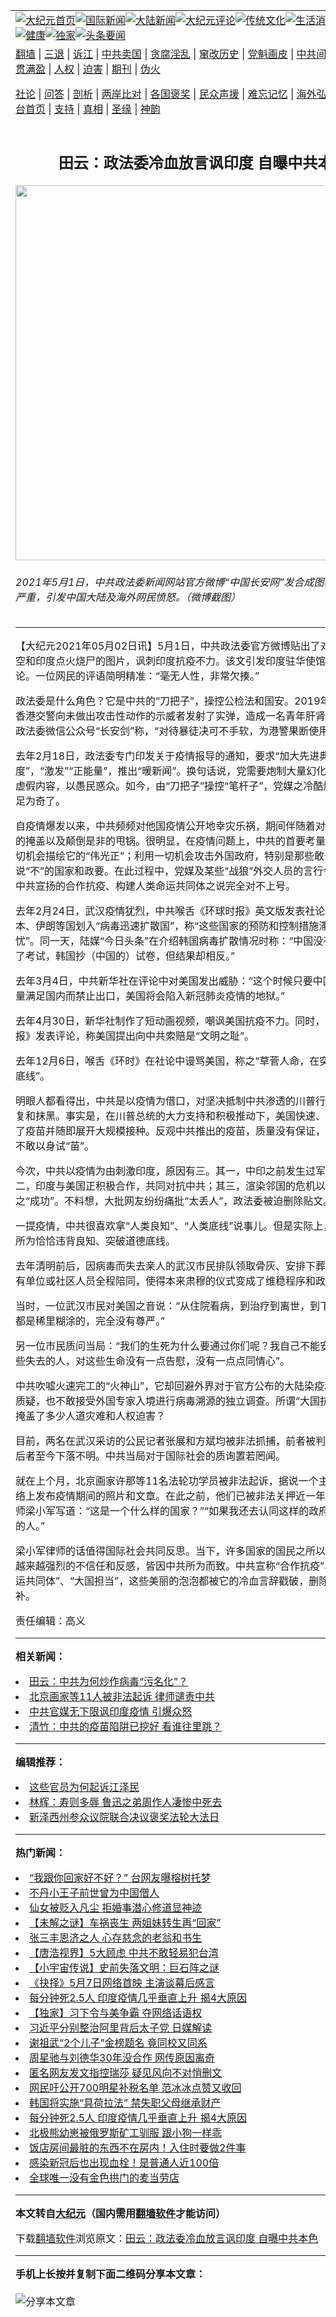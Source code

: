 <a name="1" id="1" target="_blank"></a><span id="1"></span>
<table align=center border="0"><tr><td colspan="2" VALIGN=TOP><a href="https://github.com/csnlxv352/djy/blob/master/gb/nf1351518.md#1"><img src="https://raw.githubusercontent.com/csnlxv352/www/master/t/djy/1.jpg" title="大纪元首页" alt="大纪元首页"></a><a href="https://github.com/csnlxv352/djy/blob/master/gb/n24hr.md#1"><img src="https://raw.githubusercontent.com/csnlxv352/www/master/t/djy/3.jpg" title="国际新闻" alt="国际新闻"></a><a href="https://github.com/csnlxv352/djy/blob/master/gb/nsc413.md#1"><img src="https://raw.githubusercontent.com/csnlxv352/www/master/t/djy/4.jpg" title="大陆新闻" alt="大陆新闻"></a><a href="https://github.com/csnlxv352/djy/blob/master/gb/news392.md#1"><img src="https://raw.githubusercontent.com/csnlxv352/www/master/t/djy/5.jpg" title="大纪元评论" alt="大纪元评论"></a><a href="https://github.com/csnlxv352/djy/blob/master/gb/news2007.md#1"><img src="https://raw.githubusercontent.com/csnlxv352/www/master/t/djy/6.jpg" title="传统文化" alt="传统文化"></a><a href="https://github.com/csnlxv352/djy/blob/master/gb/news2008.md#1"><img src="https://raw.githubusercontent.com/csnlxv352/www/master/t/djy/7.jpg" title="生活消费" alt="生活消费"></a><a href="https://github.com/csnlxv352/djy/blob/master/gb/ncyule.md#1"><img src="https://raw.githubusercontent.com/csnlxv352/www/master/t/djy/8.jpg" title="娱乐休闲" alt="娱乐休闲"></a><a href="https://github.com/csnlxv352/djy/blob/master/gb/nsc1002.md#1"><img src="https://raw.githubusercontent.com/csnlxv352/www/master/t/djy/9.jpg" title="健康" alt="健康"></a><a href="https://github.com/csnlxv352/djy/blob/master/gb/nf6092.md#1"><img src="https://raw.githubusercontent.com/csnlxv352/www/master/t/djy/10a.jpg" title="独家" alt="独家"></a><a href="https://github.com/csnlxv352/djy/blob/master/gb/nf4514.md#1"><img src="https://raw.githubusercontent.com/csnlxv352/www/master/t/djy/12a.jpg" title="头条要闻" alt="头条要闻"></a></td></tr>
<tr><td colspan="2" VALIGN=TOP><a target="_blank" href="https://github.com/csnlxv352/www/blob/master/README.md?zsrh#1">翻墙</a> | <a target="_blank" href="https://github.com/csnlxv352/djy/blob/master/gb/nf5657.md#1">三退</a> | <a target="_blank" href="https://github.com/csnlxv352/djy/blob/master/gb/nf6124.md#1">诉江</a> | <a target="_blank" href="https://github.com/csnlxv352/djy/blob/master/gb/nf1176117.md#1">中共卖国</a> | <a target="_blank" href="https://github.com/csnlxv352/djy/blob/master/gb/nf5773.md#1">贪腐淫乱</a> | <a target="_blank" href="https://github.com/csnlxv352/djy/blob/master/gb/nf1176115.md#1">窜改历史</a> | <a target="_blank" href="https://github.com/csnlxv352/djy/blob/master/gb/nf1176107.md#1">党魁画皮</a> | <a target="_blank" href="https://github.com/csnlxv352/djy/blob/master/gb/nf1320400.md#1">中共间谍</a> | <a target="_blank" href="https://github.com/csnlxv352/djy/blob/master/gb/nf1176114.md#1">破坏传统</a> | <a target="_blank" href="https://github.com/csnlxv352/ntdtv/blob/master/gb/prog447_1.md#1">恶贯满盈</a> | <a target="_blank" href="https://github.com/csnlxv352/djy/blob/master/gb/ncid278.md#1">人权</a> | <a target="_blank" href="https://github.com/csnlxv352/djy/blob/master/gb/nf1176111.md#1">迫害</a> | <a target="_blank" href="https://gitlab.com/szzdlab/mh-qikan/blob/master/README.md#1">期刊</a> | <a target="_blank" href="https://github.com/csnlxv352/djy/blob/master/gb/nf5562.md#1">伪火</a></p><p><a target="_blank" href="https://github.com/csnlxv352/djy/blob/master/gb/9p.md#1">社论</a> | <a target="_blank" href="https://github.com/csnlxv352/djy/blob/master/gb/nf4378.md#1">问答</a> | <a target="_blank" href="https://github.com/csnlxv352/djy/blob/master/gb/nf5792.md#1">剖析</a> | <a target="_blank" href="https://github.com/csnlxv352/djy/blob/master/gb/nf5735.md#1">两岸比对</a> | <a target="_blank" href="https://github.com/csnlxv352/djy/blob/master/gb/nf6119.md#1">各国褒奖</a> | <a target="_blank" href="https://github.com/csnlxv352/djy/blob/master/gb/nf6120.md#1">民众声援</a> | <a target="_blank" href="https://github.com/csnlxv352/djy/blob/master/gb/nf1188594.md#1">难忘记忆</a> | <a target="_blank" href="https://github.com/csnlxv352/djy/blob/master/gb/nf3180.md#1">海外弘传</a> | <a target="_blank" href="https://github.com/csnlxv352/djy/blob/master/gb/nf5410.md#1">万人上访</a> | <a target="_blank" href="https://github.com/csnlxv352/www/blob/master/README.md?zsrh#1">平台首页</a> | <a target="_blank" href="https://github.com/csnlxv352/djy/blob/master/gb/nf4386.md#1">支持</a> | <a target="_blank" href="https://github.com/csnlxv352/djy/blob/master/gb/nf4389.md#1">真相</a> | <a target="_blank" href="https://github.com/csnlxv352/djy/blob/master/gb/nf5790.md#1">圣缘</a> | <a target="_blank" href="https://github.com/csnlxv352/djy/blob/master/gb/nf4786.md#1">神韵</a></td></tr>
<tr><td VALIGN=TOP width="626"><h2 align=center>田云：政法委冷血放言讽印度 自曝中共本色</h2>
<img width="600" src="https://i.epochtimes.com/assets/uploads/2021/05/id12918313-f81068b54d29cb244755076d07987fa5-600x400.png" />
<h6>2021年5月1日，中共政法委新闻网站官方微博“中国长安网”发合成图嘲讽印度疫情严重，引发中国大陆及海外网民愤怒。（微博截图）
</h6>
<hr>
	<p>【大纪元2021年05月02日讯】5月1日，中共<ahref="https://github.com/csnlxv352/djy/blob/master/gb/tag/%E6%94%BF%E6%B3%95%E5%A7%94.md#1">政法委</a>官方微博贴出了对比大陆火箭升空和印度点火烧尸的图片，讽刺印度抗疫不力。该文引发印度驻华使馆抗议，引爆舆论。一位网民的评语简明精准：“毫无人性，非常欠揍。”</p>
<p><ahref="https://github.com/csnlxv352/djy/blob/master/gb/tag/%E6%94%BF%E6%B3%95%E5%A7%94.md#1">政法委</a>是什么角色？它是中共的“刀把子”，操控公检法和国安。2019年11月11日，香港交警向未做出攻击性动作的示威者发射了实弹，造成一名青年肝肾受损。事后，政法委微信公众号“长安剑”称，“对待暴徒决可不手软，为港警果断使用武器叫好。”</p>
<p>去年2月18日，政法委专门印发关于疫情报导的通知，要求“加大先进典型的宣传力度”，“激发”“正能量”，推出“暖新闻”。换句话说，党需要炮制大量幻化党员先进性的虚假内容，以愚民惑众。如今，由“刀把子”操控“笔杆子”，党媒之冷酷爆表，也就不足为奇了。</p>
<p>自疫情爆发以来，中共频频对他国疫情公开地幸灾乐祸，期间伴随着对国内疫情真相的掩盖以及颠倒是非的甩锅。很明显，在疫情问题上，中共的首要考量便是：利用一切机会描绘它的“伟光正”；利用一切机会攻击外国政府，特别是那些敢于对中共说“不”的国家和政要。在此过程中，党媒及某些“战狼”外交人员的言行令人咋舌，与中共宣扬的合作抗疫、构建人类命运共同体之说完全对不上号。</p>
<p>去年2月24日，武汉疫情犹烈，中共喉舌《环球时报》英文版发表社论，将韩国、日本、伊朗等国划入“病毒迅速扩散国”，称“这些国家的预防和控制措施滞后，令人担忧”。同一天，陆媒“今日头条”在介绍韩国病毒扩散情况时称：“中国没有准备就参加了考试，韩国抄（中国的）试卷，但结果却相反。”</p>
<p>去年3月4日，中共新华社在评论中对美国发出威胁：“这个时候只要中国宣布药品尽量满足国内而禁止出口，美国将会陷入新冠肺炎疫情的地狱。”</p>
<p>去年4月30日，新华社制作了短动画视频，嘲讽美国抗疫不力。同时，党媒《人民日报》发表评论，称美国提出向中共索赔是“文明之耻”。</p>
<p>去年12月6日，喉舌《环时》在社论中谩骂美国，称之“草菅人命，在突破人道主义的底线”。</p>
<p>明眼人都看得出，中共是以疫情为借口，对坚决抵制中共渗透的川普行政当局进行报复和抹黑。事实是，在川普总统的大力支持和积极推动下，美国快速、成功地研发出了疫苗并随即展开大规模接种。反观中共推出的疫苗，质量没有保证，大批内地官员不敢以身试“苗”。</p>
<p>今次，中共以疫情为由刺激印度，原因有三。其一，中印之前发生过军事冲突；其二，印度与美国正积极合作，共同对抗中共；其三，渲染邻国的危机以突出党的领导之“成功”。不料想，大批网友纷纷痛批“太丢人”，政法委被迫删除贴文。</p>
<p>一提疫情，中共很喜欢拿“人类良知”、“人类底线”说事儿。但是实际上，中共的所作所为恰恰违背良知、突破道德底线。</p>
<p>去年清明前后，因病毒而失去亲人的武汉市民排队领取骨灰、安排下葬，整个过程都有单位或社区人员全程陪同，使得本来肃穆的仪式变成了维稳程序和政治任务。</p>
<p>当时，一位武汉市民对美国之音说：“从住院看病，到治疗到离世，到下葬，我们感觉都是稀里糊涂的，完全没有尊严。”</p>
<p>另一位市民质问当局：“我们的生死为什么要通过你们呢？我自己不能安葬吗？你对这些失去的人，对这些生命没有一点告慰，没有一点点同情心”。</p>
<p>中共吹嘘火速完工的“火神山”，它却回避外界对于官方公布的大陆染疫和死亡人数的质疑，也不敢接受外国专家入境进行病毒溯源的独立调查。所谓“大国抗疫”的背后，掩盖了多少人道灾难和人权迫害？</p>
<p>目前，两名在武汉采访的公民记者张展和<ahref="https://github.com/csnlxv352/djy/blob/master/gb/tag/%E6%96%B9%E6%96%8C.md#1">方斌</a>均被非法抓捕，前者被判刑4年之重，后者至今下落不明。中共当局对于国际社会的质询置若罔闻。</p>
<p>就在上个月，北京画家许那等11名法轮功学员被非法起诉，据说一个主要原因是在网络上发布疫情期间的照片和文章。在此之前，他们已被非法关押近一年。大陆维权律师梁小军写道：“这是一个什么样的国家？”“如果我还去认同这样的政府，我不是正常的人。”</p>
<p>梁小军律师的话值得国际社会共同反思。当下，许多国家的国民之所以对中国表现出越来越强烈的不信任和反感，皆因中共所为而致。中共宣称“合作抗疫”、“构建人类命运共同体”、“大国担当”，这些美丽的泡泡都被它的冷血言辞戳破，删除贴文也于事无补。</p>
<p>责任编辑：高义</p>
	
<hr>


<strong>相关新闻：</strong>
<li><a href="https://github.com/csnlxv352/djy/blob/master/gb/21/4/25/n12903581.md#1">田云：中共为何炒作病毒“污名化”？</a></li>
<li><a href="https://github.com/csnlxv352/djy/blob/master/gb/21/4/30/n12915151.md#1">北京画家等11人被非法起诉 律师谴责中共</a></li>
<li><a href="https://github.com/csnlxv352/djy/blob/master/gb/21/5/1/n12918311.md#1">中共官媒无下限讽印度疫情 引爆众怒</a></li>
<li><a href="https://github.com/csnlxv352/djy/blob/master/gb/21/5/2/n12918926.md#1">清竹：中共的疫苗陷阱已挖好 看谁往里跳？</a></li>
<hr>


<strong>编辑推荐：</strong>
<li><a href="https://github.com/csnlxv352/djy/blob/master/gb/18/8/28/n10672014.md?dfh#1" target="_blank">这些官员为何起诉江泽民</a></li><li><a href="https://github.com/tsiac2612/djy/blob/master/gb/19/4/6/n11167928.md#1" target="_blank">林辉：寿则多辱 鲁迅之弟周作人凄惨中死去</a></li><li><a href="https://github.com/tsiac2612/djy/blob/master/gb/19/5/9/n11245885.md#1" target="_blank">新泽西州参众议院联合决议褒奖法轮大法日</a></li>
<hr>

<strong>热门新闻：</strong>
<li><a href="https://github.com/csnlxv352/djy/blob/master/gb/21/4/26/n12905575.md#1">“我跟你回家好不好？” 台网友曝榕树托梦</a></li>
<li><a href="https://github.com/csnlxv352/djy/blob/master/gb/21/4/23/n12900792.md#1">不丹小王子前世曾为中国僧人</a></li>
<li><a href="https://github.com/csnlxv352/djy/blob/master/gb/21/4/26/n12905817.md#1">仙女被贬入凡尘 拒婚事潜心修道显神迹</a></li>
<li><a href="https://github.com/csnlxv352/djy/blob/master/gb/21/4/29/n12914467.md#1">【未解之谜】车祸丧生 两姐妹转生再“回家”</a></li>
<li><a href="https://github.com/csnlxv352/djy/blob/master/gb/21/4/20/n12893207.md#1">张三丰恩济之人 心存慈念的老翁和书生</a></li>
<li><a href="https://github.com/csnlxv352/djy/blob/master/gb/21/5/1/n12918001.md#1">【唐浩视界】5大顾虑 中共不敢轻易犯台湾</a></li>
<li><a href="https://github.com/csnlxv352/djy/blob/master/gb/21/4/30/n12917210.md#1">【小宇宙传说】史前失落文明：巨石阵之谜</a></li>
<li><a href="https://github.com/csnlxv352/djy/blob/master/gb/21/3/30/n12847118.md#1">《抉择》5月7日网络首映 主演谈幕后感言</a></li>
<li><a href="https://github.com/csnlxv352/djy/blob/master/gb/21/4/30/n12915091.md#1">每分钟死2.5人 印度疫情几乎垂直上升 揭4大原因</a></li>
<li><a href="https://github.com/csnlxv352/djy/blob/master/gb/21/4/7/n12864650.md#1">【独家】习下令与美争霸 夺网络话语权</a></li>
<li><a href="https://github.com/csnlxv352/djy/blob/master/gb/21/4/30/n12916581.md#1">习近平分别整治阿里背后太子党 日媒解读</a></li>
<li><a href="https://github.com/csnlxv352/djy/blob/master/gb/21/4/29/n12913139.md#1">谢祖武“2个儿子”金榜题名 竟同校又同系</a></li>
<li><a href="https://github.com/csnlxv352/djy/blob/master/gb/21/4/29/n12914672.md#1">周星驰与刘德华30年没合作 网传原因离奇</a></li>
<li><a href="https://github.com/csnlxv352/djy/blob/master/gb/21/4/30/n12916032.md#1">匿名网友发文指控瑞莎 疑见风向不对悄删文</a></li>
<li><a href="https://github.com/csnlxv352/djy/blob/master/gb/21/4/29/n12914469.md#1">网民吁公开700明星补税名单 范冰冰点赞又收回</a></li>
<li><a href="https://github.com/csnlxv352/djy/blob/master/gb/21/4/29/n12914330.md#1">韩国将实施“具荷拉法” 禁失职父母继承财产</a></li>
<li><a href="https://github.com/csnlxv352/djy/blob/master/gb/21/4/30/n12915091.md#1">每分钟死2.5人 印度疫情几乎垂直上升 揭4大原因</a></li>
<li><a href="https://github.com/csnlxv352/djy/blob/master/gb/21/4/29/n12913163.md#1">北极熊幼崽被俄罗斯矿工驯服 跟小狗一样乖</a></li>
<li><a href="https://github.com/csnlxv352/djy/blob/master/gb/21/4/27/n12908048.md#1">饭店房间最脏的东西不在房内！入住时要做2件事</a></li>
<li><a href="https://github.com/csnlxv352/djy/blob/master/gb/21/4/28/n12912224.md#1">感染新冠后也出现血栓！是普通人近100倍</a></li>
<li><a href="https://github.com/csnlxv352/djy/blob/master/gb/21/4/30/n12915651.md#1">全球唯一没有金色拱门的麦当劳店</a></li>
<hr>

<strong>本文转自<a href="https://www.epochtimes.com">大纪元</a>（国内需用<a href="https://github.com/csnlxv352/www/blob/master/README.md#8">翻墙软件</a>才能访问）</strong><p>下载<a href="https://github.com/csnlxv352/www/blob/master/README.md#8">翻墙软件</a>浏览原文：<a href="https://www.epochtimes.com/gb/21/5/2/n12918889.htm">田云：政法委冷血放言讽印度 自曝中共本色</a></p><hr>

<strong>手机上长按并复制下面二维码分享本文章：</strong><br><br><img src="https://chart.apis.google.com/chart?cht=qr&chs=240x240&choe=UTF-8&chld=M|2&chl=https://github.com/csnlxv352/djy/blob/master/gb/21/5/2/n12918889.md%231" title="分享本文章"></td><td VALIGN=TOP><a href="https://github.com/csnlxv352/djy/blob/master/gb/16/1/21/n4622075.md?dfh#1" target="_blank"><img src="https://raw.githubusercontent.com/csnlxv352/djy/master/gb/300/wei-f1.jpg" title="中共的伪火骗局"  alt="中共的伪火骗局"></a><br><a href="https://github.com/csnlxv352/www/blob/master/README.md?dfh#9" target="_blank"><img src="https://raw.githubusercontent.com/csnlxv352/djy/master/gb/300/yong-h.jpg" title="永恒的见证"  alt="永恒的见证"></a><br><a href="https://github.com/csnlxv352/djy/blob/master/gb/13/9/29/n3974789.md?dfh#1" target="_blank"><img src="https://raw.githubusercontent.com/csnlxv352/djy/master/gb/300/shang-lnz.jpg" title="善良女子被中共投男牢"  alt="善良女子被中共投男牢"></a><br><a href="https://github.com/csnlxv352/djy/blob/master/gb/16/3/16/n4663449.md?dfh#1" target="_blank"><img src="https://raw.githubusercontent.com/csnlxv352/djy/master/gb/300/huo-z3.jpg" title="警卫目击活摘器官"  alt="警卫目击活摘器官"></a><br><a href="https://github.com/csnlxv352/djy/blob/master/gb/16/8/7/n8177641.md?dfh#1" target="_blank"><img src="https://raw.githubusercontent.com/csnlxv352/djy/master/gb/300/huo-z4.jpg" title="证人描述活摘恐怖"  alt="证人描述活摘恐怖"></a><br><a href="https://github.com/csnlxv352/djy/blob/master/gb/10/4/19/n2881569.md?dfh#1" target="_blank"><img src="https://raw.githubusercontent.com/csnlxv352/djy/master/gb/300/huo-z1.jpg" title="揭开活摘器官黑幕"  alt="揭开活摘器官黑幕"></a><br><a href="https://github.com/csnlxv352/djy/blob/master/gb/10/11/7/n3077476.md?dfh#1" target="_blank"><img src="https://raw.githubusercontent.com/csnlxv352/djy/master/gb/300/ma-ks.jpg" title="马克思的成魔之路"  alt="马克思的成魔之路"></a><br><a href="https://github.com/csnlxv352/djy/blob/master/gb/14/6/9/n4173977.md?dfh#1" target="_blank"><img src="https://raw.githubusercontent.com/csnlxv352/djy/master/gb/300/chang-zs.jpg" title="藏字石 蕴天机"  alt="藏字石 蕴天机"></a><br><a href="https://github.com/csnlxv352/djy/blob/master/gb/18/5/10/n10381511.md?dfh#1" target="_blank"><img src="https://raw.githubusercontent.com/csnlxv352/djy/master/gb/300/st1.jpg" title="关注三亿人三退"  alt="关注三亿人三退"></a><br><a href="https://github.com/csnlxv352/djy/blob/master/gb/18/3/21/n10237682.md?dfh#1" target="_blank"><img src="https://raw.githubusercontent.com/csnlxv352/djy/master/gb/300/jie-t.jpg" title="解体中共复兴中华"  alt="解体中共复兴中华"></a><br><a href="https://github.com/csnlxv352/djy/blob/master/gb/9/2/9/n2422991.md?dfh#1" target="_blank"><img src="https://raw.githubusercontent.com/csnlxv352/djy/master/gb/300/gao-zs.jpg" title="中共迫害良心律师"  alt="中共迫害良心律师"></a><br><a href="https://github.com/csnlxv352/djy/blob/master/gb/18/12/9/n10900044.md?dfh#1" target="_blank"><img src="https://raw.githubusercontent.com/csnlxv352/djy/master/gb/300/sj1.jpg" title="三百多万人举报江泽民"  alt="三百多万人举报江泽民"></a><br><a href="https://github.com/csnlxv352/djy/blob/master/gb/18/8/28/n10672014.md?dfh#1" target="_blank"><img src="https://raw.githubusercontent.com/csnlxv352/djy/master/gb/300/sj2.jpg" title="这些官员为何起诉江泽民"  alt="这些官员为何起诉江泽民"></a><br><a href="https://github.com/csnlxv352/djy/blob/master/gb/8/12/18/n2367165.md?dfh#1" target="_blank"><img src="https://raw.githubusercontent.com/csnlxv352/djy/master/gb/300/liangan.jpg" title="海峡两岸的强烈对比"  alt="海峡两岸的强烈对比"></a><br><a href="https://github.com/csnlxv352/djy/blob/master/gb/15/12/10/n4593139.md?dfh#1" target="_blank"><img src="https://raw.githubusercontent.com/csnlxv352/djy/master/gb/300/jia-ndzl.jpg" title="加拿大总理的贺信"  alt="加拿大总理的贺信"></a><br><a href="https://github.com/csnlxv352/djy/blob/master/gb/11/6/17/n3289382.md?dfh#1" target="_blank"><img src="https://raw.githubusercontent.com/csnlxv352/djy/master/gb/300/xiao-wd.jpg" title="探寻真相兼听则明"  alt="探寻真相兼听则明"></a><br><a href="https://github.com/csnlxv352/djy/blob/master/gb/18/10/27/n10812623.md?dfh#1" target="_blank"><img src="https://raw.githubusercontent.com/csnlxv352/djy/master/gb/300/yindu.jpg" title="印度媒体报道东方"  alt="印度媒体报道东方"></a><br><a href="https://github.com/csnlxv352/djy/blob/master/gb/18/6/9/n10469652.md?dfh#1" target="_blank"><img src="https://raw.githubusercontent.com/csnlxv352/djy/master/gb/300/xie-j.jpg" title="不一样的海外校园"  alt="不一样的海外校园"></a><br><a href="https://github.com/csnlxv352/djy/blob/master/gb/7/4/5/n1669415.md?dfh#1" target="_blank"><img src="https://raw.githubusercontent.com/csnlxv352/djy/master/gb/300/li-up.jpg" title="从大师到徒弟的传奇"  alt="从大师到徒弟的传奇"></a><br><a href="https://github.com/csnlxv352/djy/blob/master/gb/17/5/26/n9191512.md?dfh#1" target="_blank"><img src="https://raw.githubusercontent.com/csnlxv352/djy/master/gb/300/zfl2.jpg" title="亿万人与东方一本奇书"  alt="亿万人与东方一本奇书"></a><br><a href="https://github.com/csnlxv352/djy/blob/master/gb/13/11/27/n4020290.md?dfh#1" target="_blank"><img src="https://raw.githubusercontent.com/csnlxv352/djy/master/gb/300/zhen-h.jpg" title="大陆见不到的震撼场面"  alt="大陆见不到的震撼场面"></a><br><a href="https://github.com/csnlxv352/djy/blob/master/gb/15/7/17/n4482910.md?dfh#1" target="_blank"><img src="https://raw.githubusercontent.com/csnlxv352/djy/master/gb/300/dalu-sk.jpg" title="人心向善 大陆当初盛况"  alt="人心向善 大陆当初盛况"></a><br><a href="https://github.com/csnlxv352/djy/blob/master/gb/19/1/5/n10955468.md?dfh#1" target="_blank"><img src="https://raw.githubusercontent.com/csnlxv352/djy/master/gb/300/zfl1.jpg" title="追寻真理 这书讲什么"  alt="追寻真理 这书讲什么"></a><br><a href="https://github.com/csnlxv352/www/blob/master/README.md?dfh#1" target="_blank"><img src="https://raw.githubusercontent.com/csnlxv352/djy/master/gb/300/fq1.jpg" title="下载免费翻墙软件"  alt="下载免费翻墙软件"></a><br></td></tr></table>
